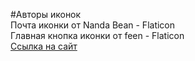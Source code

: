#Авторы иконок  
Почта иконки от Nanda Bean - Flaticon  
Главная кнопка иконки от feen - Flaticon  
[Ссылка на сайт](https://www.flaticon.com/ru/free-icons/)
